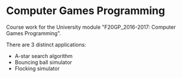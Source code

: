 # Computer Games Programming

Course work for the University module "F20GP_2016-2017: Computer Games Programming".

There are 3 distinct applications:
* A-star search algorithm
* Bouncing ball simulator
* Flocking simulator
